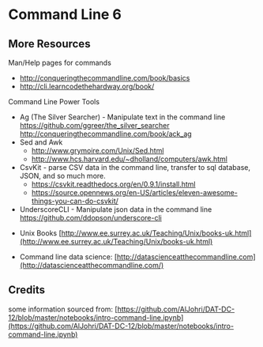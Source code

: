 # Command Line 6

## More Resources

Man/Help pages for commands

* http://conqueringthecommandline.com/book/basics
* http://cli.learncodethehardway.org/book/

Command Line Power Tools

- Ag (The Silver Searcher) - Manipulate text in the command line
https://github.com/ggreer/the_silver_searcher
http://conqueringthecommandline.com/book/ack_ag
- Sed and Awk
	- http://www.grymoire.com/Unix/Sed.html
	- http://www.hcs.harvard.edu/~dholland/computers/awk.html
- ​CsvKit - parse CSV data in the command line, transfer to sql database, JSON, and so much more.
	- ​https://csvkit.readthedocs.org/en/0.9.1/install.html​
	- https://source.opennews.org/en-US/articles/eleven-awesome-things-you-can-do-csvkit/
- UnderscoreCLI - Manipulate json data in the command line
https://github.com/ddopson/underscore-cli

* Unix Books [http://www.ee.surrey.ac.uk/Teaching/Unix/books-uk.html](http://www.ee.surrey.ac.uk/Teaching/Unix/books-uk.html)

* Command line data science: [http://datascienceatthecommandline.com](http://datascienceatthecommandline.com/)

## Credits
some information sourced from: [https://github.com/AlJohri/DAT-DC-12/blob/master/notebooks/intro-command-line.ipynb](https://github.com/AlJohri/DAT-DC-12/blob/master/notebooks/intro-command-line.ipynb)

